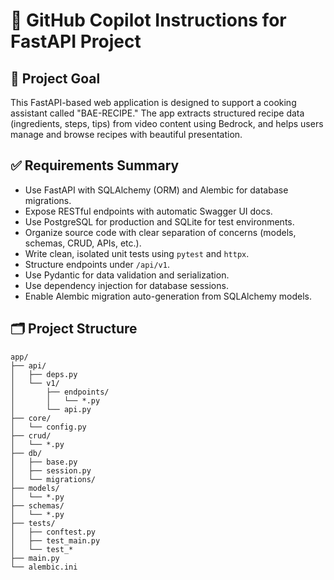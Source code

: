 # 🧠 GitHub Copilot Instructions for FastAPI Project

## 🎯 Project Goal

This FastAPI-based web application is designed to support a cooking assistant called "BAE-RECIPE." The app extracts structured recipe data (ingredients, steps, tips) from video content using Bedrock, and helps users manage and browse recipes with beautiful presentation.

## ✅ Requirements Summary

- Use FastAPI with SQLAlchemy (ORM) and Alembic for database migrations.
- Expose RESTful endpoints with automatic Swagger UI docs.
- Use PostgreSQL for production and SQLite for test environments.
- Organize source code with clear separation of concerns (models, schemas, CRUD, APIs, etc.).
- Write clean, isolated unit tests using `pytest` and `httpx`.
- Structure endpoints under `/api/v1`.
- Use Pydantic for data validation and serialization.
- Use dependency injection for database sessions.
- Enable Alembic migration auto-generation from SQLAlchemy models.

## 🗂️ Project Structure

```plaintext
app/
├── api/
│   ├── deps.py
│   └── v1/
│       ├── endpoints/
│       │   └── *.py
│       └── api.py
├── core/
│   └── config.py
├── crud/
│   └── *.py
├── db/
│   ├── base.py
│   ├── session.py
│   └── migrations/
├── models/
│   └── *.py
├── schemas/
│   └── *.py
├── tests/
│   ├── conftest.py
│   ├── test_main.py
│   └── test_*
├── main.py
└── alembic.ini
